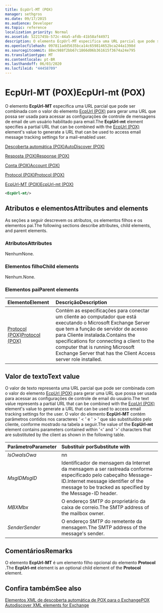 ```yaml
---
title: EcpUrl-MT (POX)
manager: sethgros
ms.date: 09/17/2015
ms.audience: Developer
ms.topic: reference
localization_priority: Normal
ms.assetid: 5221745b-572c-44a5-afdb-41b58af44971
description: O elemento EcpUrl-MT especifica uma URL parcial que pode ser combinada com o valor do elemento EcpUrl (POX) para gerar uma URL que possa ser usada para acessar as configurações de controle de mensagens de email de um usuário habilitado para email.
ms.openlocfilehash: 097811add5635bca14c659814652bca244a1398d
ms.sourcegitcommit: 88ec988f2bb67c1866d06b361615f3674a24e795
ms.translationtype: MT
ms.contentlocale: pt-BR
ms.lasthandoff: 06/03/2020
ms.locfileid: "44458709"
---
```

# <a name="ecpurl-mt-pox"></a><span data-ttu-id="19e8f-103">EcpUrl-MT (POX)</span><span class="sxs-lookup"><span data-stu-id="19e8f-103">EcpUrl-mt (POX)</span></span>

<span data-ttu-id="19e8f-104">O elemento **EcpUrl-MT** especifica uma URL parcial que pode ser combinada com o valor do elemento [EcpUrl (POX)](ecpurl-pox.md) para gerar uma URL que possa ser usada para acessar as configurações de controle de mensagens de email de um usuário habilitado para email.</span><span class="sxs-lookup"><span data-stu-id="19e8f-104">The **EcpUrl-mt** element specifies a partial URL that can be combined with the [EcpUrl (POX)](ecpurl-pox.md) element's value to generate a URL that can be used to access email message tracking settings for a mail-enabled user.</span></span> 
  
[<span data-ttu-id="19e8f-105">Descoberta automática (POX)</span><span class="sxs-lookup"><span data-stu-id="19e8f-105">AutoDiscover (POX)</span></span>](autodiscover-pox.md)
  
[<span data-ttu-id="19e8f-106">Resposta (POX)</span><span class="sxs-lookup"><span data-stu-id="19e8f-106">Response (POX)</span></span>](response-pox.md)
  
[<span data-ttu-id="19e8f-107">Conta (POX)</span><span class="sxs-lookup"><span data-stu-id="19e8f-107">Account (POX)</span></span>](account-pox.md)
  
[<span data-ttu-id="19e8f-108">Protocol (POX)</span><span class="sxs-lookup"><span data-stu-id="19e8f-108">Protocol (POX)</span></span>](protocol-pox.md)
  
[<span data-ttu-id="19e8f-109">EcpUrl-MT (POX)</span><span class="sxs-lookup"><span data-stu-id="19e8f-109">EcpUrl-mt (POX)</span></span>](ecpurl-mt-pox.md)
  
```XML
<EcpUrl-mt/>
```

## <a name="attributes-and-elements"></a><span data-ttu-id="19e8f-110">Atributos e elementos</span><span class="sxs-lookup"><span data-stu-id="19e8f-110">Attributes and elements</span></span>

<span data-ttu-id="19e8f-111">As seções a seguir descrevem os atributos, os elementos filhos e os elementos pai.</span><span class="sxs-lookup"><span data-stu-id="19e8f-111">The following sections describe attributes, child elements, and parent elements.</span></span>
  
### <a name="attributes"></a><span data-ttu-id="19e8f-112">Atributos</span><span class="sxs-lookup"><span data-stu-id="19e8f-112">Attributes</span></span>

<span data-ttu-id="19e8f-113">Nenhum</span><span class="sxs-lookup"><span data-stu-id="19e8f-113">None.</span></span>
  
### <a name="child-elements"></a><span data-ttu-id="19e8f-114">Elementos filho</span><span class="sxs-lookup"><span data-stu-id="19e8f-114">Child elements</span></span>

<span data-ttu-id="19e8f-115">Nenhum.</span><span class="sxs-lookup"><span data-stu-id="19e8f-115">None.</span></span>
  
### <a name="parent-elements"></a><span data-ttu-id="19e8f-116">Elementos pai</span><span class="sxs-lookup"><span data-stu-id="19e8f-116">Parent elements</span></span>

|<span data-ttu-id="19e8f-117">**Elemento**</span><span class="sxs-lookup"><span data-stu-id="19e8f-117">**Element**</span></span>|<span data-ttu-id="19e8f-118">**Descrição**</span><span class="sxs-lookup"><span data-stu-id="19e8f-118">**Description**</span></span>|
|:-----|:-----|
|[<span data-ttu-id="19e8f-119">Protocol (POX)</span><span class="sxs-lookup"><span data-stu-id="19e8f-119">Protocol (POX)</span></span>](protocol-pox.md) <br/> |<span data-ttu-id="19e8f-120">Contém as especificações para conectar um cliente ao computador que está executando o Microsoft Exchange Server que tem a função de servidor de acesso para Cliente instalada.</span><span class="sxs-lookup"><span data-stu-id="19e8f-120">Contains the specifications for connecting a client to the computer that is running Microsoft Exchange Server that has the Client Access server role installed.</span></span>  <br/> |
   
## <a name="text-value"></a><span data-ttu-id="19e8f-121">Valor de texto</span><span class="sxs-lookup"><span data-stu-id="19e8f-121">Text value</span></span>

<span data-ttu-id="19e8f-122">O valor de texto representa uma URL parcial que pode ser combinada com o valor do elemento [EcpUrl (POX)](ecpurl-pox.md) para gerar uma URL que possa ser usada para acessar as configurações de controle de email do usuário.</span><span class="sxs-lookup"><span data-stu-id="19e8f-122">The text value represents a partial URL that can be combined with the [EcpUrl (POX)](ecpurl-pox.md) element's value to generate a URL that can be used to access email tracking settings for the user.</span></span> <span data-ttu-id="19e8f-123">O valor do elemento **EcpUrl-MT** contém parâmetros contidos nos caracteres ' < ' e ' > ' que são substituídos pelo cliente, conforme mostrado na tabela a seguir.</span><span class="sxs-lookup"><span data-stu-id="19e8f-123">The value of the **EcpUrl-mt** element contains parameters contained within '<' and '>' characters that are substituted by the client as shown in the following table.</span></span> 
  
|<span data-ttu-id="19e8f-124">**Parâmetro**</span><span class="sxs-lookup"><span data-stu-id="19e8f-124">**Parameter**</span></span>|<span data-ttu-id="19e8f-125">**Substituir por**</span><span class="sxs-lookup"><span data-stu-id="19e8f-125">**Substitute with**</span></span>|
|:-----|:-----|
| <span data-ttu-id="19e8f-126">_IsOwa_</span><span class="sxs-lookup"><span data-stu-id="19e8f-126">_IsOwa_</span></span> <br/> |<span data-ttu-id="19e8f-127">n</span><span class="sxs-lookup"><span data-stu-id="19e8f-127">n</span></span>  <br/> |
| <span data-ttu-id="19e8f-128">_MsgID_</span><span class="sxs-lookup"><span data-stu-id="19e8f-128">_MsgID_</span></span> <br/> |<span data-ttu-id="19e8f-129">Identificador de mensagem da Internet da mensagem a ser rastreada conforme especificado pelo cabeçalho Message-ID.</span><span class="sxs-lookup"><span data-stu-id="19e8f-129">Internet message identifier of the message to be tracked as specified by the Message-ID header.</span></span>  <br/> |
| <span data-ttu-id="19e8f-130">_MBX_</span><span class="sxs-lookup"><span data-stu-id="19e8f-130">_Mbx_</span></span> <br/> |<span data-ttu-id="19e8f-131">O endereço SMTP do proprietário da caixa de correio.</span><span class="sxs-lookup"><span data-stu-id="19e8f-131">The SMTP address of the mailbox owner.</span></span>  <br/> |
| <span data-ttu-id="19e8f-132">_Sender_</span><span class="sxs-lookup"><span data-stu-id="19e8f-132">_Sender_</span></span> <br/> |<span data-ttu-id="19e8f-133">O endereço SMTP do remetente da mensagem.</span><span class="sxs-lookup"><span data-stu-id="19e8f-133">The SMTP address of the message's sender.</span></span>  <br/> |
   
## <a name="remarks"></a><span data-ttu-id="19e8f-134">Comentários</span><span class="sxs-lookup"><span data-stu-id="19e8f-134">Remarks</span></span>

<span data-ttu-id="19e8f-135">O elemento **EcpUrl-MT** é um elemento filho opcional do elemento **Protocol** .</span><span class="sxs-lookup"><span data-stu-id="19e8f-135">The **EcpUrl-mt** element is an optional child element of the **Protocol** element.</span></span> 
  
## <a name="see-also"></a><span data-ttu-id="19e8f-136">Confira também</span><span class="sxs-lookup"><span data-stu-id="19e8f-136">See also</span></span>



[<span data-ttu-id="19e8f-137">Elementos XML de descoberta automática de POX para o Exchange</span><span class="sxs-lookup"><span data-stu-id="19e8f-137">POX Autodiscover XML elements for Exchange</span></span>](pox-autodiscover-xml-elements-for-exchange.md)

